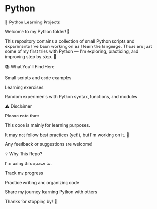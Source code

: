 # Python
🐍 Python Learning Projects

Welcome to my Python folder! 👋

This repository contains a collection of small Python scripts and experiments I've been working on as I learn the language. These are just some of my first tries with Python — I'm exploring, practicing, and improving step by step. 🚀

📚 What You'll Find Here

Small scripts and code examples

Learning exercises

Random experiments with Python syntax, functions, and modules

⚠️ Disclaimer

Please note that:

This code is mainly for learning purposes.

It may not follow best practices (yet!), but I'm working on it. 🙂

Any feedback or suggestions are welcome!

💡 Why This Repo?

I'm using this space to:

Track my progress

Practice writing and organizing code

Share my journey learning Python with others

Thanks for stopping by! 🙌
